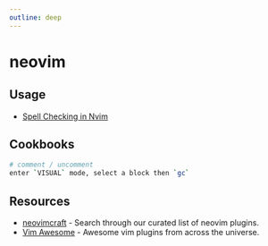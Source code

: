 ```yaml
---
outline: deep
---
```


# neovim

## Usage

- [Spell Checking in Nvim](https://jdhao.github.io/2019/04/29/nvim_spell_check/)

## Cookbooks

```bash
# comment / uncomment
enter `VISUAL` mode, select a block then `gc`
```

## Resources

- [neovimcraft](https://neovimcraft.com/) - Search through our curated list of neovim plugins.
- [Vim Awesome](https://vimawesome.com/) - Awesome vim plugins from across the universe.
